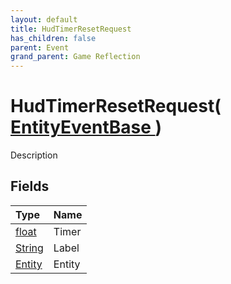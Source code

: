 ```yaml
---
layout: default
title: HudTimerResetRequest
has_children: false
parent: Event
grand_parent: Game Reflection
---
```

# HudTimerResetRequest( [ EntityEventBase ](/docs/game-reflection/events/entity_event_base) )
Description 

## Fields

| Type | Name |
|:-------------|:--------------|
| [float](/docs/game-reflection/components/float) | Timer |
| [String](/docs/game-reflection/components/string) | Label |
| [Entity](/docs/game-reflection/classes/entity) | Entity |


